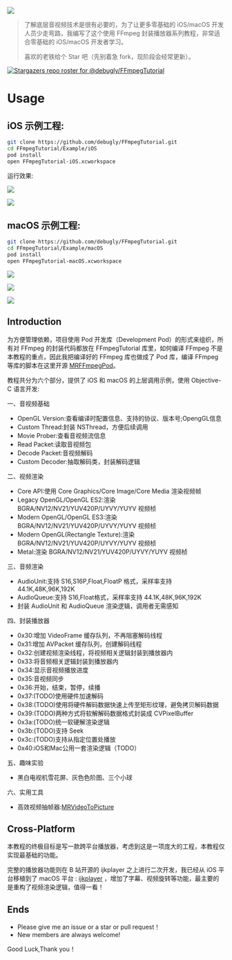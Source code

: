 [![](md/imgs/ffmpeg.png)](https://ffmpeg.org/) 

> 了解底层音视频技术是很有必要的，为了让更多零基础的 iOS/macOS 开发人员少走弯路，我编写了这个使用 FFmpeg 封装播放器系列教程，非常适合零基础的 iOS/macOS 开发者学习。 
> 
> 喜欢的老铁给个 Star 吧（先别着急 fork，现阶段会经常更新）。

[![Stargazers repo roster for @debugly/FFmpegTutorial](https://reporoster.com/stars/debugly/FFmpegTutorial)](https://github.com/debugly/FFmpegTutorial/stargazers)

# Usage

## iOS 示例工程:

```bash
git clone https://github.com/debugly/FFmpegTutorial.git
cd FFmpegTutorial/Example/iOS
pod install
open FFmpegTutorial-iOS.xcworkspace
```

运行效果:

![](md/imgs/ios-snapshot-1.png)

![](md/imgs/ios-snapshot-2.png)

## macOS 示例工程:

```bash
git clone https://github.com/debugly/FFmpegTutorial.git
cd FFmpegTutorial/Example/macOS
pod install
open FFmpegTutorial-macOS.xcworkspace
```

![](md/imgs/macos-snapshot-1.png)

![](md/imgs/macos-snapshot-2.png)

![](md/imgs/macos-snapshot-3.png)

## Introduction

为方便管理依赖，项目使用 Pod 开发库（Development Pod）的形式来组织，所有对 FFmpeg 的封装代码都放在 FFmpegTutorial 库里，如何编译 FFmpeg 不是本教程的重点，因此我把编译好的 FFmpeg 库也做成了 Pod 库，编译 FFmpeg 等库的脚本在这里开源 [MRFFmpegPod](https://github.com/debugly/MRFFToolChainPod)。

教程共分为六个部分，提供了 iOS 和 macOS 的上层调用示例，使用 Objective-C 语言开发:

一、音视频基础

- OpenGL Version:查看编译时配置信息、支持的协议、版本号;OpengGL信息
- Custom Thread:封装 NSThread，方便后续调用
- Movie Prober:查看音视频流信息
- Read Packet:读取音视频包
- Decode Packet:音视频解码
- Custom Decoder:抽取解码类，封装解码逻辑

二、视频渲染

- Core API:使用 Core Graphics/Core Image/Core Media 渲染视频帧
- Legacy OpenGL/OpenGL ES2:渲染 BGRA/NV12/NV21/YUV420P/UYVY/YUYV 视频桢
- Modern OpenGL/OpenGL ES3:渲染 BGRA/NV12/NV21/YUV420P/UYVY/YUYV 视频桢
- Modern OpenGL(Rectangle Texture):渲染 BGRA/NV12/NV21/YUV420P/UYVY/YUYV 视频桢
- Metal:渲染 BGRA/NV12/NV21/YUV420P/UYVY/YUYV 视频桢

三、音频渲染

- AudioUnit:支持 S16,S16P,Float,FloatP 格式，采样率支持 44.1K,48K,96K,192K
- AudioQueue:支持 S16,Float格式，采样率支持 44.1K,48K,96K,192K
- 封装 AudioUnit 和 AudioQueue 渲染逻辑，调用者无需感知

四、封装播放器

- 0x30:增加 VideoFrame 缓存队列，不再阻塞解码线程
- 0x31:增加 AVPacket 缓存队列，创建解码线程
- 0x32:创建视频渲染线程，将视频相关逻辑封装到播放器内
- 0x33:将音频相关逻辑封装到播放器内
- 0x34:显示音视频播放进度
- 0x35:音视频同步
- 0x36:开始，结束，暂停，续播
- 0x37:(TODO)使用硬件加速解码
- 0x38:(TODO)使用将硬件解码数据快速上传至矩形纹理，避免拷贝解码数据
- 0x39:(TODO)两种方式将软解解码数据格式封装成 CVPixelBuffer
- 0x3a:(TODO)统一软硬解渲染逻辑
- 0x3b:(TODO)支持 Seek
- 0x3c:(TODO)支持从指定位置处播放
- 0x40:iOS和Mac公用一套渲染逻辑（TODO）

五、趣味实验

- 黑白电视机雪花屏、灰色色阶图、三个小球

六、实用工具

- 高效视频抽帧器:[MRVideoToPicture](https://github.com/debugly/MRVideoToPicture)

## Cross-Platform

本教程的终极目标是写一款跨平台播放器，考虑到这是一项庞大的工程，本教程仅实现最基础的功能。

完整的播放器功能则在 B 站开源的 ijkplayer 之上进行二次开发，我已经从 iOS 平台移植到了 macOS 平台 : [ijkplayer](https://github.com/debugly/ijkplayer) ，增加了字幕、视频旋转等功能，最主要的是重构了视频渲染逻辑，值得一看！

## Ends

- Please give me an issue or a star or pull request！
- New members are always welcome!

Good Luck,Thank you！
